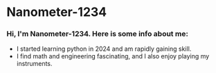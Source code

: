 # Nanometer-1234
### Hi, I'm Nanometer-1234. Here is some info about me:
- I started learning python in 2024 and am rapidly gaining skill.
- I find math and engineering fascinating, and I also enjoy playing my instruments.
